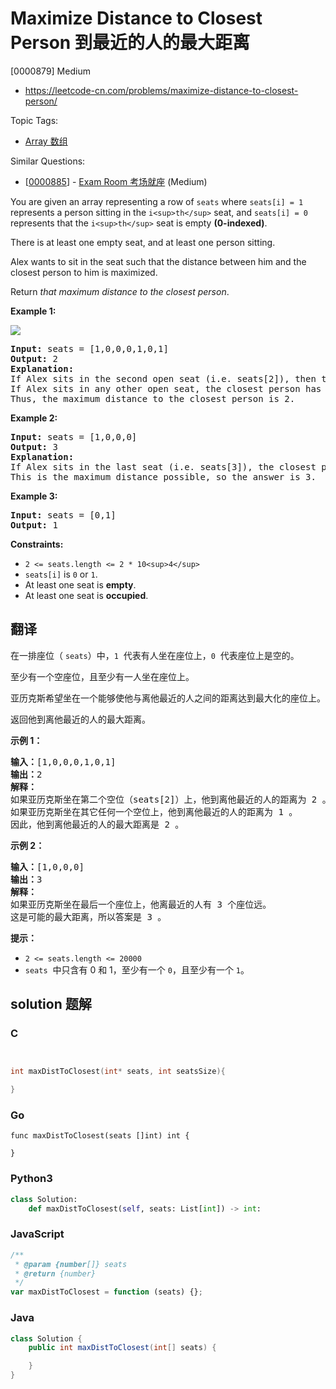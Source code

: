 # Maximize Distance to Closest Person 到最近的人的最大距离

[0000879] Medium

- https://leetcode-cn.com/problems/maximize-distance-to-closest-person/

Topic Tags:

- [Array 数组](https://leetcode-cn.com/tag/array/)

Similar Questions:

- [[0000885](https://leetcode-cn.com/problems/exam-room/)] - [Exam Room 考场就座](./0000885.exam-room.md) (Medium)

You are given an array representing a row of `seats` where `seats[i] = 1` represents a person sitting in the `i<sup>th</sup>` seat, and `seats[i] = 0` represents that the `i<sup>th</sup>` seat is empty **(0-indexed)**.

There is at least one empty seat, and at least one person sitting.

Alex wants to sit in the seat such that the distance between him and the closest person to him is maximized.

Return _that maximum distance to the closest person_.

**Example 1:**

![](https://assets.leetcode.com/uploads/2020/09/10/distance.jpg)

<pre><strong>Input:</strong> seats = [1,0,0,0,1,0,1]
<strong>Output:</strong> 2
<strong>Explanation: </strong>
If Alex sits in the second open seat (i.e. seats[2]), then the closest person has distance 2.
If Alex sits in any other open seat, the closest person has distance 1.
Thus, the maximum distance to the closest person is 2.
</pre>

**Example 2:**

<pre><strong>Input:</strong> seats = [1,0,0,0]
<strong>Output:</strong> 3
<strong>Explanation: </strong>
If Alex sits in the last seat (i.e. seats[3]), the closest person is 3 seats away.
This is the maximum distance possible, so the answer is 3.
</pre>

**Example 3:**

<pre><strong>Input:</strong> seats = [0,1]
<strong>Output:</strong> 1
</pre>

**Constraints:**

- `2 <= seats.length <= 2 * 10<sup>4</sup>`
- `seats[i]` is `0` or `1`.
- At least one seat is **empty**.
- At least one seat is **occupied**.

## 翻译

在一排座位（ `seats`）中，`1`  代表有人坐在座位上，`0`  代表座位上是空的。

至少有一个空座位，且至少有一人坐在座位上。

亚历克斯希望坐在一个能够使他与离他最近的人之间的距离达到最大化的座位上。

返回他到离他最近的人的最大距离。

**示例 1：**

<pre><strong>输入：</strong>[1,0,0,0,1,0,1]
<strong>输出：</strong>2
<strong>解释：
</strong>如果亚历克斯坐在第二个空位（seats[2]）上，他到离他最近的人的距离为 2 。
如果亚历克斯坐在其它任何一个空位上，他到离他最近的人的距离为 1 。
因此，他到离他最近的人的最大距离是 2 。 
</pre>

**示例 2：**

<pre><strong>输入：</strong>[1,0,0,0]
<strong>输出：</strong>3
<strong>解释：</strong>
如果亚历克斯坐在最后一个座位上，他离最近的人有 3 个座位远。
这是可能的最大距离，所以答案是 3 。
</pre>

**提示：**

- `2 <= seats.length <= 20000`
- `seats`  中只含有 0 和 1，至少有一个 `0`，且至少有一个 `1`。

## solution 题解

### C

```c


int maxDistToClosest(int* seats, int seatsSize){

}
```

### Go

```golang
func maxDistToClosest(seats []int) int {

}
```

### Python3

```python
class Solution:
    def maxDistToClosest(self, seats: List[int]) -> int:
```

### JavaScript

```javascript
/**
 * @param {number[]} seats
 * @return {number}
 */
var maxDistToClosest = function (seats) {};
```

### Java

```java
class Solution {
    public int maxDistToClosest(int[] seats) {

    }
}
```
